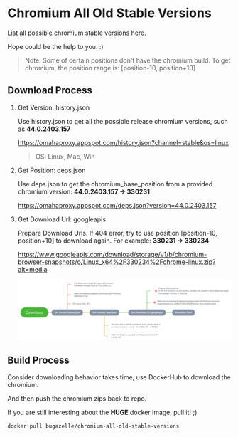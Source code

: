 Chromium All Old Stable Versions
====================

List all possible chromium stable versions here.

Hope could be the help to you. :)

> Note: Some of certain positions don't have the chromium build. To get chromium, the position range is: [position-10, position+10]

## Download Process
1. Get Version: history.json

   Use history.json to get all the possible release chromium versions, such as **44.0.2403.157**

   https://omahaproxy.appspot.com/history.json?channel=stable&os=linux

   > OS: Linux, Mac, Win

2. Get Position: deps.json

   Use deps.json to get the chromium_base_position from a provided chromium version: **44.0.2403.157 -> 330231**

   https://omahaproxy.appspot.com/deps.json?version=44.0.2403.157

3. Get Download Url: googleapis

   Prepare Download Urls. If 404 error, try to use position [position-10, position+10] to download again.
   For example: **330231 -> 330234**

   https://www.googleapis.com/download/storage/v1/b/chromium-browser-snapshots/o/Linux_x64%2F330234%2Fchrome-linux.zip?alt=media

   ![DownloadProcess](src/DownloadProcess.png)

## Build Process
Consider downloading behavior takes time, use DockerHub to download the chromium.

And then push the chromium zips back to repo.

If you are still interesting about the **HUGE** docker image, pull it! ;)

```
docker pull bugazelle/chromium-all-old-stable-versions
```
